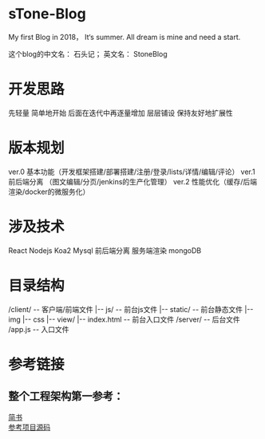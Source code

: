 # sTone-Blog
My first Blog in 2018， It‘s summer. All dream is mine and need a start.

这个blog的中文名： 石头记； 英文名： StoneBlog


# 开发思路
先轻量 简单地开始 后面在迭代中再逐量增加 层层铺设 保持友好地扩展性

# 版本规划
ver.0 基本功能（开发框架搭建/部署搭建/注册/登录/lists/详情/编辑/评论）
ver.1 前后端分离 （图文编辑/分页/jenkins的生产化管理）
ver.2 性能优化（缓存/后端渲染/docker的微服务化）

# 涉及技术
React Nodejs Koa2 Mysql 
前后端分离  服务端渲染  mongoDB


# 目录结构
/client/                    -- 客户端/前端文件
  |-- js/                   -- 前台js文件
  |-- static/               -- 前台静态文件
    |-- img
    |-- css
  |-- view/
    |-- index.html          -- 前台入口文件
/server/                    -- 后台文件
/app.js                     -- 入口文件


# 参考链接
## 整个工程架构第一参考：
[简书](https://www.jianshu.com/p/6b816c609669) <br/>
[参考项目源码](https://github.com/tough1985/hello-koa2/blob/master/package.json)
